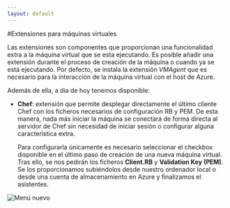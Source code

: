 ```yaml
---
layout: default
---
```


#Extensiones para máquinas virtuales

Las extensiones son componentes que proporcionan una funcionalidad extra a la máquina virtual que se esta ejecutando. Es posible añadir una extensión durante el proceso de creación de la máquina o cuando ya se está ejecutando. Por defecto, se instala la extensión *VMAgent* que es necesario para la interacción de la máquina virtual con el host de Azure.

Además de ella, a dia de hoy tenemos disponible:

- **Chef**: extensión que permite desplegar directamente el último cliente Chef con los ficheros necesarios de configuración RB y PEM. De esta manera, nada más iniciar la máquina se conectará de forma directa al servidor de Chef sin necesidad de iniciar sesión o configurar alguna caracteristica extra. 

    Para configurarla únicamente es necesario seleccionar el checkbox disponible en el último paso de creación de una nueva máquina virtual. Tras ello, se nos pedirán los ficheros **Client.RB** y **Validation Key (PEM)**. Se los proporcionamos subiéndolos desde nuestro ordenador local o desde una cuenta de almacenamiento en Azure y finalizamos el asistentes. 

![Menú nuevo](../images/virtualmachines-extensions-Step1.png)
